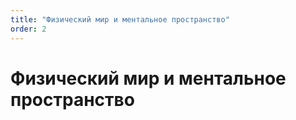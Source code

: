 ```yaml
---
title: "Физический мир и ментальное пространство"
order: 2
---
```


# Физический мир и ментальное пространство

